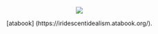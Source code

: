 <p align="center"> <img src="https://files.catbox.moe/6i216a.png"> </p>

<p align="center"> [atabook] (https://iridescentidealism.atabook.org/). </p>
